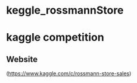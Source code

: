 # keggle_rossmannStore
# kaggle competition 

## Website
(https://www.kaggle.com/c/rossmann-store-sales)
